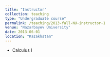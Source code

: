 ```yaml
---
title: "Instructor"
collection: teaching
type: "Undergraduate course"
permalink: /teaching/2013-fall-NU-instructor-1
venue: "Nazarbayev University"
date: 2013-06-01
location: "Kazakhstan"
---
```

  * Calculus I 
  